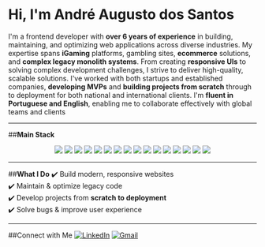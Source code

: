 # Hi, I'm André Augusto dos Santos

I'm a frontend developer with **over 6 years of experience** in building, maintaining, and optimizing web applications across diverse industries. My expertise spans **iGaming** platforms, gambling sites, **ecommerce** solutions, and **complex legacy monolith systems**.
From creating **responsive UIs** to solving complex development challenges, I strive to deliver high-quality, scalable solutions. I've worked with both startups and established companies, **developing MVPs** and **building projects from scratch** through to deployment for both national and international clients.
I'm **fluent in Portuguese and English**, enabling me to collaborate effectively with global teams and clients

---

##**Main Stack**
<div align="center">
  <img src="https://img.shields.io/badge/Vue.js-4FC08D?style=for-the-badge&logo=vue.js&logoColor=white" />
  <img src="https://img.shields.io/badge/Nuxt-00DC82?style=for-the-badge&logo=nuxt.js&logoColor=white" />
  <img src="https://img.shields.io/badge/Tailwind-38B2AC?style=for-the-badge&logo=tailwind-css&logoColor=white" />
  <img src="https://img.shields.io/badge/React-61DAFB?style=for-the-badge&logo=react&logoColor=black" />
  <img src="https://img.shields.io/badge/Next.js-000000?style=for-the-badge&logo=next.js&logoColor=white" />
  <img src="https://img.shields.io/badge/Docker-2496ED?style=for-the-badge&logo=docker&logoColor=white" />
  <img src="https://img.shields.io/badge/Git-F05032?style=for-the-badge&logo=git&logoColor=white" />
  <img src="https://img.shields.io/badge/Pinia-FDBB30?style=for-the-badge&logo=pinia&logoColor=black" />
  <img src="https://img.shields.io/badge/Material_UI-0081CB?style=for-the-badge&logo=material-ui&logoColor=white" />
  <img src="https://img.shields.io/badge/Bootstrap-7952B3?style=for-the-badge&logo=bootstrap&logoColor=white" />
  <img src="https://img.shields.io/badge/iGaming-FF6600?style=for-the-badge&logo=game&logoColor=white" />
  <img src="https://img.shields.io/badge/JavaScript-F7DF1E?style=for-the-badge&logo=javascript&logoColor=black" />
  <img src="https://img.shields.io/badge/TypeScript-3178C6?style=for-the-badge&logo=typescript&logoColor=white" />
  <img src="https://img.shields.io/badge/UX/UI-FF61F6?style=for-the-badge&logo=adobe&logoColor=white" />
  <img src="https://img.shields.io/badge/HTML-E34F26?style=for-the-badge&logo=html5&logoColor=white" />
  <img src="https://img.shields.io/badge/CSS-1572B6?style=for-the-badge&logo=css3&logoColor=white" />
</div>
</div>

---

##**What I Do**
✔️ Build modern, responsive websites  
✔️ Maintain & optimize legacy code  
✔️ Develop projects from **scratch to deployment**  
✔️ Solve bugs & improve user experience  

---

##Connect with Me
[![LinkedIn](https://img.shields.io/badge/-LinkedIn-0077B5?style=for-the-badge&logo=linkedin&logoColor=white)](https://www.linkedin.com/in/devandreaugustodossantos/) [![Gmail](https://img.shields.io/badge/-Gmail-D14836?style=for-the-badge&logo=gmail&logoColor=white)](mailto:andreaugustodossantos@gmail.com)
